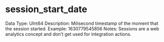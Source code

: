 # session_start_date

Data Type: UInt64
Description: Milisecond timestamp of the moment that the session started.
Example: 1630779545856
Notes: Sessions are a web analytics concept and don’t get used for integration actions.